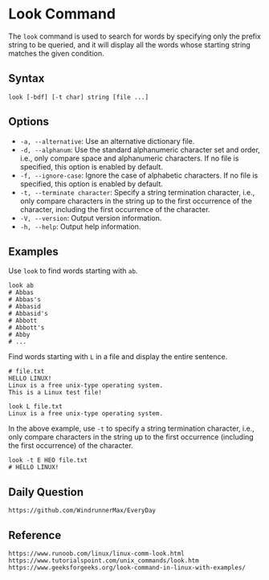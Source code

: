 # Look Command
The `look` command is used to search for words by specifying only the prefix string to be queried, and it will display all the words whose starting string matches the given condition.

## Syntax
```
look [-bdf] [-t char] string [file ...]
```

## Options
* `-a, --alternative`: Use an alternative dictionary file.
* `-d, --alphanum`: Use the standard alphanumeric character set and order, i.e., only compare space and alphanumeric characters. If no file is specified, this option is enabled by default.
* `-f, --ignore-case`: Ignore the case of alphabetic characters. If no file is specified, this option is enabled by default.
* `-t, --terminate character`: Specify a string termination character, i.e., only compare characters in the string up to the first occurrence of the character, including the first occurrence of the character.
* `-V, --version`: Output version information.
* `-h, --help`: Output help information.

## Examples

Use `look` to find words starting with `ab`.
```
look ab
# Abbas
# Abbas's
# Abbasid
# Abbasid's
# Abbott
# Abbott's
# Abby
# ...
```

Find words starting with `L` in a file and display the entire sentence.

```
# file.txt
HELLO LINUX!  
Linux is a free unix-type operating system.  
This is a Linux test file!  
```

```
look L file.txt
Linux is a free unix-type operating system.
```

In the above example, use `-t` to specify a string termination character, i.e., only compare characters in the string up to the first occurrence (including the first occurrence) of the character.

```
look -t E HEO file.txt
# HELLO LINUX!
```

## Daily Question
```
https://github.com/WindrunnerMax/EveryDay
```

## Reference
```
https://www.runoob.com/linux/linux-comm-look.html
https://www.tutorialspoint.com/unix_commands/look.htm
https://www.geeksforgeeks.org/look-command-in-linux-with-examples/
```